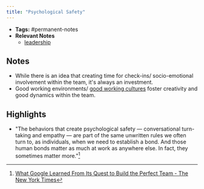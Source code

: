 ```yaml
---
title: "Psychological Safety"
---
```


- **Tags:** #permanent-notes 
- **Relevant Notes**
	- [leadership](moc/leadership.md)


## Notes
- While there is an idea that creating time for check-ins/ socio-emotional involvement within the team, it's always an investment.
- Good working environments/ [good working cultures](notes/skills/hr/work-culture.md) foster creativity and good dynamics within the team.

## Highlights
- "The behaviors that create psychological safety — conversational turn-taking and empathy — are part of the same unwritten rules we often turn to, as individuals, when we need to establish a bond. And those human bonds matter as much at work as anywhere else. In fact, they sometimes matter more."[^1]

[^1]: [What Google Learned From Its Quest to Build the Perfect Team - The New York Times](https://www.nytimes.com/2016/02/28/magazine/what-google-learned-from-its-quest-to-build-the-perfect-team.html#commentsContainer)